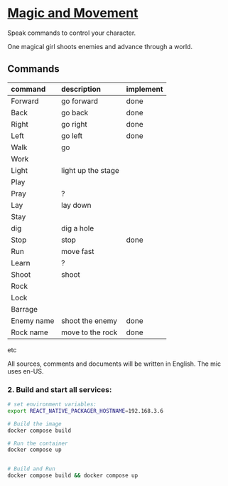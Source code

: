 # [Magic and Movement](https://github.com/europanite/magic_and_movement "Magic and Movement")

Speak commands to control your character.

One magical girl shoots enemies and advance through a world.
<!-- Two magical girls take turns suppressing enemies as they advance through a world. -->
<!-- The gameplay model is based on Fire and Movement.  -->

## Commands
| command | description | implement |
| :--- | :--- | :--- |
| Forward | go forward | done | 
| Back | go back | done | 
| Right | go right | done | 
| Left | go left | done | 
| Walk | go | | 
| Work | | | 
| Light | light up the stage | | 
| Play | | | 
| Pray | ? | | 
| Lay | lay down | | 
| Stay |  | | 
| dig | dig a hole | | 
| Stop | stop | done | 
| Run | move fast | | 
| Learn | ? | | 
| Shoot | shoot | | 
| Rock | | |
| Lock | | | 
| Barrage | | | 
| Enemy name | shoot the enemy | done | 
| Rock name | move to the rock | done | 

etc

All sources, comments and documents will be written in English.
The mic uses en-US.

### 2. Build and start all services:

```bash
# set environment variables:
export REACT_NATIVE_PACKAGER_HOSTNAME=192.168.3.6

# Build the image
docker compose build

# Run the container
docker compose up
```

```bash

# Build and Run
docker compose build && docker compose up

```